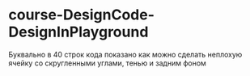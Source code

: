 # course-DesignCode-DesignInPlayground

Буквально в 40 строк кода показано как можно сделать неплохую ячейку со скругленными углами, тенью и задним фоном
